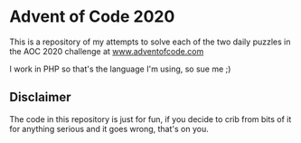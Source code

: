 # Advent of Code 2020
This is a repository of my attempts to solve each of the two daily puzzles in the AOC 2020 challenge at www.adventofcode.com

I work in PHP so that's the language I'm using, so sue me ;)

## Disclaimer
The code in this repository is just for fun, if you decide to crib from bits of it for anything serious and it goes wrong, that's on you.
